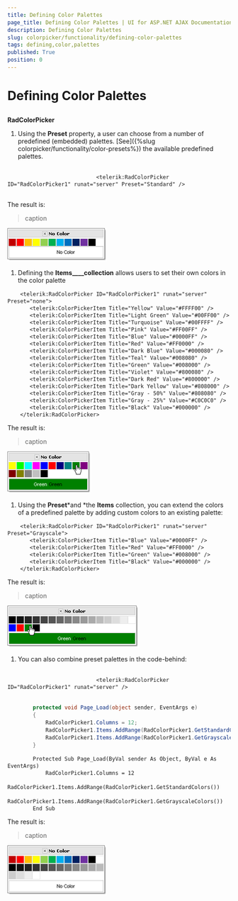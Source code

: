 ```yaml
---
title: Defining Color Palettes
page_title: Defining Color Palettes | UI for ASP.NET AJAX Documentation
description: Defining Color Palettes
slug: colorpicker/functionality/defining-color-palettes
tags: defining,color,palettes
published: True
position: 0
---
```


# Defining Color Palettes



## 

__RadColorPicker__

1. Using the __Preset__ property, a user can choose from a number of predefined (embedded) palettes. [See]({%slug colorpicker/functionality/color-presets%}) the available predefined palettes.

````ASPNET
	     
							<telerik:RadColorPicker ID="RadColorPicker1" runat="server" Preset="Standard" />
				
````

The result is:
>caption 

![](images/radcolorpicker001.png)

1. Defining the __Items____collection__ allows users to set their own colors in the color palette

````ASPNET
	<telerik:RadColorPicker ID="RadColorPicker1" runat="server" Preset="none">
	   <telerik:ColorPickerItem Title="Yellow" Value="#FFFF00" />
	   <telerik:ColorPickerItem Title="Light Green" Value="#00FF00" />
	   <telerik:ColorPickerItem Title="Turquoise" Value="#00FFFF" />
	   <telerik:ColorPickerItem Title="Pink" Value="#FF00FF" />
	   <telerik:ColorPickerItem Title="Blue" Value="#0000FF" />
	   <telerik:ColorPickerItem Title="Red" Value="#FF0000" />
	   <telerik:ColorPickerItem Title="Dark Blue" Value="#000080" />
	   <telerik:ColorPickerItem Title="Teal" Value="#008080" />
	   <telerik:ColorPickerItem Title="Green" Value="#008000" />
	   <telerik:ColorPickerItem Title="Violet" Value="#800080" />
	   <telerik:ColorPickerItem Title="Dark Red" Value="#800000" />
	   <telerik:ColorPickerItem Title="Dark Yellow" Value="#808000" />
	   <telerik:ColorPickerItem Title="Gray - 50%" Value="#808080" />
	   <telerik:ColorPickerItem Title="Gray - 25%" Value="#C0C0C0" />
	   <telerik:ColorPickerItem Title="Black" Value="#000000" />
	</telerik:RadColorPicker> 
````

The result is:
>caption 

![](images/radcolorpicker002.png)

1. Using the __Preset__*and *the __Items__ collection, you can extend the colors of a predefined palette by adding custom colors to an existing palette:

````ASPNET
	<telerik:RadColorPicker ID="RadColorPicker1" runat="server" Preset="Grayscale">
	   <telerik:ColorPickerItem Title="Blue" Value="#0000FF" />
	   <telerik:ColorPickerItem Title="Red" Value="#FF0000" />
	   <telerik:ColorPickerItem Title="Green" Value="#008000" />
	   <telerik:ColorPickerItem Title="Black" Value="#000000" />
	</telerik:RadColorPicker> 
````

The result is:
>caption 

![](images/radcolorpicker003.png)

1. You can also combine preset palettes in the code-behind:

````ASPNET
	     
							<telerik:RadColorPicker ID="RadColorPicker1" runat="server" />
				
````





````C#
		protected void Page_Load(object sender, EventArgs e)
		{
			RadColorPicker1.Columns = 12;
			RadColorPicker1.Items.AddRange(RadColorPicker1.GetStandardColors());
			RadColorPicker1.Items.AddRange(RadColorPicker1.GetGrayscaleColors());
		} 
````
````VB.NET
		Protected Sub Page_Load(ByVal sender As Object, ByVal e As EventArgs)
			RadColorPicker1.Columns = 12
			RadColorPicker1.Items.AddRange(RadColorPicker1.GetStandardColors())
			RadColorPicker1.Items.AddRange(RadColorPicker1.GetGrayscaleColors())
		End Sub
````


The result is:
>caption 

![](images/radcolorpicker004.png)
